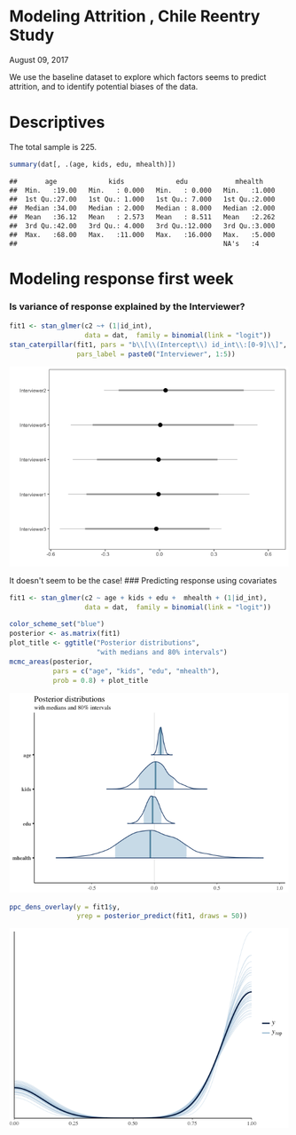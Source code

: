 Modeling Attrition , Chile Reentry Study
================
August 09, 2017

We use the baseline dataset to explore which factors seems to predict attrition, and to identify potential biases of the data.

Descriptives
============

The total sample is 225.

``` r
summary(dat[, .(age, kids, edu, mhealth)])
```

    ##       age             kids             edu            mhealth     
    ##  Min.   :19.00   Min.   : 0.000   Min.   : 0.000   Min.   :1.000  
    ##  1st Qu.:27.00   1st Qu.: 1.000   1st Qu.: 7.000   1st Qu.:2.000  
    ##  Median :34.00   Median : 2.000   Median : 8.000   Median :2.000  
    ##  Mean   :36.12   Mean   : 2.573   Mean   : 8.511   Mean   :2.262  
    ##  3rd Qu.:42.00   3rd Qu.: 4.000   3rd Qu.:12.000   3rd Qu.:3.000  
    ##  Max.   :68.00   Max.   :11.000   Max.   :16.000   Max.   :5.000  
    ##                                                    NA's   :4

Modeling response first week
============================

### Is variance of response explained by the Interviewer?

``` r
fit1 <- stan_glmer(c2 ~+ (1|id_int),
                   data = dat,  family = binomial(link = "logit"))
stan_caterpillar(fit1, pars = "b\\[\\(Intercept\\) id_int\\:[0-9]\\]",
                 pars_label = paste0("Interviewer", 1:5))
```

![](plots/predict-attrition-interviewers-1.png)

It doesn't seem to be the case! \#\#\# Predicting response using covariates

``` r
fit1 <- stan_glmer(c2 ~ age + kids + edu +  mhealth + (1|id_int),
                   data = dat,  family = binomial(link = "logit"))
```

``` r
color_scheme_set("blue")
posterior <- as.matrix(fit1)
plot_title <- ggtitle("Posterior distributions",
                      "with medians and 80% intervals")
mcmc_areas(posterior,
           pars = c("age", "kids", "edu", "mhealth"),
           prob = 0.8) + plot_title
```

![](plots/predict-attrition-explore%20model-1.png)

``` r
ppc_dens_overlay(y = fit1$y,
                 yrep = posterior_predict(fit1, draws = 50))
```

![](plots/predict-attrition-explore%20model-2.png)
